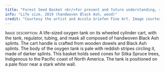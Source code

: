 ```yaml
---
title: "Forest Seed Basket <br/>for present and future understanding, <br/>Black Ash"
info: "Life size, 2019 (handwoven Black Ash, wood)"
credit: "Courtesy the artist and Accola Griefen Fine Art. Image courtesy of Patel Brown Gallery"
---
```


<span style="font-variant:small-caps;">Image description:</span> A life-sized oxygen tank on its wheeled cylinder cart, with the tank, regulator, tubing, and mask all composed of handwoven Black Ash splints. The cart handle is crafted from wooden dowels and Black Ash splints. The body of the oxygen tank is pale with reddish stripes circling it, made of darker splints. This basket holds seed cones for Sitka Spruce trees, Indigenous to the Pacific coast of North America. The tank is positioned on a pale floor near a stark white wall.